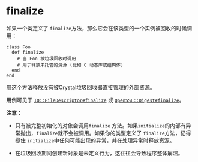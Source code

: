 # finalize

如果一个类定义了 `finalize`方法，那么它会在该类型的一个实例被回收的时候调用：

```crystal
class Foo
  def finalize
    # 当 Foo 被垃圾回收时调用
    # 用于释放未托管的资源 (比如 C 动态库或结构体)
  end
end
```

用这个方法释放没有被Crystal垃圾回收器直接管理的外部资源。

用例可见于 [`IO::FileDescriptor#finalize`](https://crystal-lang.org/api/IO/FileDescriptor.html#finalize-instance-method)
或 [`OpenSSL::Digest#finalize`](https://crystal-lang.org/api/OpenSSL/Digest.html#finalize-instance-method)。

**注意**：

- 只有被完整初始化的对象会调用`finalize` 方法。如果`initialize`的内部有异常抛出，`finalize`就不会被调用。如果你的类型定义了 `finalize`方法，记得揽住 `initialize`中任何可能出现的异常，并在处理异常时释放资源。

- 在垃圾回收期间创建新对象是未定义行为，这往往会导致程序整体崩溃。
